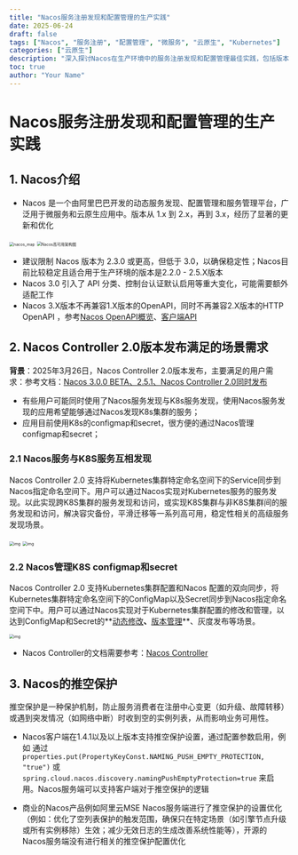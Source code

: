 ```yaml
---
title: "Nacos服务注册发现和配置管理的生产实践"
date: 2025-06-24
draft: false
tags: ["Nacos", "服务注册", "配置管理", "微服务", "云原生", "Kubernetes"]
categories: ["云原生"]
description: "深入探讨Nacos在生产环境中的服务注册发现和配置管理最佳实践，包括版本选择、推空保护、与Kubernetes集成等关键特性"
toc: true
author: "Your Name"
---
```


# Nacos服务注册发现和配置管理的生产实践

## 1. Nacos介绍

- Nacos 是一个由阿里巴巴开发的动态服务发现、配置管理和服务管理平台，广泛用于微服务和云原生应用中。版本从 1.x 到 2.x，再到 3.x，经历了显著的更新和优化

<img src="https://nacos.io/img/nacosMap.jpg" alt="nacos_map" style="zoom:50%;" />

<img src="https://nacos.io/img/doc/overview/availability-structure.svg" alt="Nacos高可用架构图" style="zoom:50%;" />

- 建议限制 Nacos 版本为 2.3.0 或更高，但低于 3.0，以确保稳定性；Nacos目前比较稳定且适合用于生产环境的版本是2.2.0 - 2.5.X版本
- Nacos 3.0 引入了 API 分类、控制台认证默认启用等重大变化，可能需要额外适配工作
- Nacos 3.X版本不再兼容1.X版本的OpenAPI，同时不再兼容2.X版本的HTTP OpenAPI ，参考[Nacos OpenAPI概览](https://nacos.io/docs/latest/manual/user/overview/api-overview)、[客户端API](https://nacos.io/docs/latest/manual/user/open-api)

## 2. Nacos Controller 2.0版本发布满足的场景需求

**背景**：2025年3月26日，Nacos Controller 2.0版本发布，主要满足的用户需求：参考文档：[Nacos 3.0.0 BETA、2.5.1、Nacos Controller 2.0同时发布](https://nacos.io/blog/release-300-beta/)

- 有些用户可能同时使用了Nacos服务发现与K8s服务发现，使用Nacos服务发现的应用希望能够通过Nacos发现K8s集群的服务；
- 应用目前使用K8s的configmap和secret，很方便的通过Nacos管理configmap和secret；

### 2.1 Nacos服务与K8S服务互相发现

Nacos Controller 2.0 支持将Kubernetes集群特定命名空间下的Service同步到Nacos指定命名空间下。用户可以通过Nacos实现对Kubernetes服务的服务发现。以此实现跨K8S集群的服务发现和访问，或实现K8S集群与非K8S集群间的服务发现和访问，解决容灾备份，平滑迁移等一系列高可用，稳定性相关的高级服务发现场景。

<img src="https://nacos.io/img/blog/3_0_0-release/nacos_controller_cross_k8s_situ.svg" alt="img" style="zoom:50%;" />

<img src="https://nacos.io/img/blog/3_0_0-release/nacos_controller_non_k8s_situ.svg" alt="img" style="zoom:50%;" />

### 2.2 Nacos管理K8S configmap和secret

Nacos Controller 2.0 支持Kubernetes集群配置和Nacos 配置的双向同步，将Kubernetes集群特定命名空间下的ConfigMap以及Secret同步到Nacos指定命名空间下中。用户可以通过Nacos实现对于Kubernetes集群配置的修改和管理，以达到ConfigMap和Secret的**<u>动态修改</u>**、**<u>版本管理</u>**、灰度发布等场景。

<img src="https://nacos.io/img/blog/3_0_0-release/nacos_controller_config_gray.svg" alt="img" style="zoom:50%;" />

- Nacos Controller的文档需要参考：[Nacos Controller](https://github.com/nacos-group/nacos-controller/blob/main/README_CN.md)

## 3. Nacos的推空保护

推空保护是一种保护机制，防止服务消费者在注册中心变更（如升级、故障转移）或遇到突发情况（如网络中断）时收到空的实例列表，从而影响业务可用性。

- Nacos客户端在1.4.1以及以上版本支持推空保护设置，通过配置参数启用，例如 通过`properties.put(PropertyKeyConst.NAMING_PUSH_EMPTY_PROTECTION, "true")` 或 `spring.cloud.nacos.discovery.namingPushEmptyProtection=true` 来启用。Nacos服务端可以支持客户端对于推空保护的逻辑

- 商业的Nacos产品例如阿里云MSE Nacos服务端进行了推空保护的设置优化（例如：优化了空列表保护的触发范围，确保只在特定场景（如引擎节点升级或所有实例移除）生效；减少无效日志的生成改善系统性能等），开源的Nacos服务端没有进行相关的推空保护配置优化

  